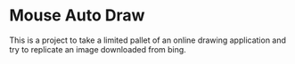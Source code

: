 # Mouse Auto Draw

This is a project to take a limited pallet of an online drawing application and try to replicate an image downloaded from bing.
